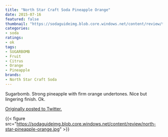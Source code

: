 ```yaml
---
title: "North Star Craft Soda Pineapple Orange"
date: 2015-07-16
featured: false
thumbnail: "https://sodaguideimg.blob.core.windows.net/content/review/thumbs/north-star-pineapple-orange.jpg"
categories:
- soda
ratings:
- ok
tags:
- SUGARBOMB
- Fruit
- Citrus
- Orange
- Pineapple
brands:
- North Star Craft Soda
---
```


Sugarbomb. Strong pineapple with firm orange undertones. Nice but lingering finish. Ok.

[Originally posted to Twitter.](https://twitter.com/Cavorter/status/621734086445395968)

{{< figure src="https://sodaguideimg.blob.core.windows.net/content/review/north-star-pineapple-orange.jpg" >}}
